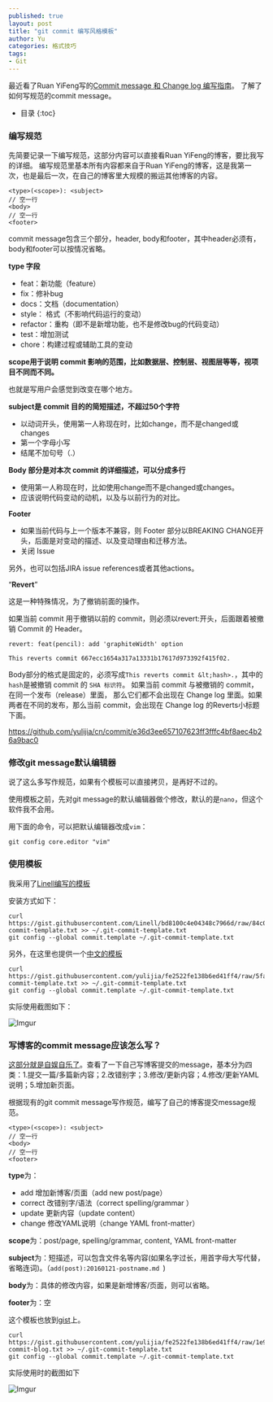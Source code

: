 ```yaml
---
published: true
layout: post
title: "git commit 编写风格模板"
author: Yu
categories: 格式技巧
tags:
- Git
---
```



最近看了Ruan YiFeng写的[Commit message 和 Change log 编写指南](http://www.ruanyifeng.com/blog/2016/01/commit_message_change_log.html)。
了解了如何写规范的commit message。

* 目录
{:toc}


### 编写规范

先简要记录一下编写规范，这部分内容可以直接看Ruan YiFeng的博客，要比我写的详细。
编写规范里基本所有内容都来自于Ruan YiFeng的博客，这是我第一次，也是最后一次，在自己的博客里大规模的搬运其他博客的内容。

~~~
<type>(<scope>): <subject>
// 空一行
<body>
// 空一行
<footer>
~~~

commit message包含三个部分，header, body和footer，其中header必须有，body和footer可以按情况省略。

**type 字段**

- feat：新功能（feature）
- fix：修补bug
- docs：文档（documentation）
- style： 格式（不影响代码运行的变动）
- refactor：重构（即不是新增功能，也不是修改bug的代码变动）
- test：增加测试
- chore：构建过程或辅助工具的变动

**scope用于说明 commit 影响的范围，比如数据层、控制层、视图层等等，视项目不同而不同。**

也就是写用户会感觉到改变在哪个地方。

**subject是 commit 目的的简短描述，不超过50个字符**

- 以动词开头，使用第一人称现在时，比如change，而不是changed或changes
- 第一个字母小写
- 结尾不加句号（.）

**Body 部分是对本次 commit 的详细描述，可以分成多行**

- 使用第一人称现在时，比如使用change而不是changed或changes。
- 应该说明代码变动的动机，以及与以前行为的对比。

**Footer**

- 如果当前代码与上一个版本不兼容，则 Footer 部分以BREAKING CHANGE开头，后面是对变动的描述、以及变动理由和迁移方法。
- 关闭 Issue

另外，也可以包括JIRA issue references或者其他actions。

<q>**Revert**</q>

这是一种特殊情况，为了撤销前面的操作。

如果当前 commit 用于撤销以前的 commit，则必须以revert:开头，后面跟着被撤销 Commit 的 Header。

~~~
revert: feat(pencil): add 'graphiteWidth' option

This reverts commit 667ecc1654a317a13331b17617d973392f415f02.
~~~

Body部分的格式是固定的，必须写成`This reverts commit &lt;hash>.`，其中的`hash`是被撤销 commit 的 `SHA 标识符`。
如果当前 commit 与被撤销的 commit，在同一个发布（release）里面，
那么它们都不会出现在 Change log 里面。如果两者在不同的发布，那么当前 commit，会出现在 Change log 的Reverts小标题下面。

https://github.com/yulijia/cn/commit/e36d3ee657107623ff3fffc4bf8aec4b26a9bac0

### 修改git message默认编辑器

说了这么多写作规范，如果有个模板可以直接拷贝，是再好不过的。

使用模板之前，先对git message的默认编辑器做个修改，默认的是`nano`，但这个软件我不会用。

用下面的命令，可以把默认编辑器改成`vim`：

~~~
git config core.editor "vim"
~~~

### 使用模板

我采用了[Linell编写的模板](https://gist.github.com/Linell/bd8100c4e04348c7966d)

安装方式如下：

~~~
curl https://gist.githubusercontent.com/Linell/bd8100c4e04348c7966d/raw/84c0ea6e0f0a1431d406be6b7bb6e136949090cd/.git-commit-template.txt >> ~/.git-commit-template.txt
git config --global commit.template ~/.git-commit-template.txt
~~~

另外，在这里也提供一个[中文的模板](https://gist.github.com/yulijia/fe2522fe138b6ed41ff4)

~~~
curl https://gist.githubusercontent.com/yulijia/fe2522fe138b6ed41ff4/raw/5fa0007d1863f70cf4631f2dc1513c8676cd4ab8/.git-commit-template.txt >> ~/.git-commit-template.txt
git config --global commit.template ~/.git-commit-template.txt
~~~

实际使用截图如下：

![Imgur](http://i.imgur.com/LMDCXdN.png)



### 写博客的commit message应该怎么写？

<u>这部分就是自娱自乐了</u>。查看了一下自己写博客提交的message，基本分为四类：1.提交一篇/多篇新内容；2.改错别字；3.修改/更新内容；4.修改/更新YAML说明；5.增加新页面。

根据现有的git commit message写作规范，编写了自己的博客提交message规范。

~~~
<type>(<scope>): <subject>
// 空一行
<body>
// 空一行
<footer>
~~~

**type**为：

- add 增加新博客/页面（add new post/page）
- correct 改错别字/语法（correct spelling/grammar ）
- update 更新内容（update content）
- change 修改YAML说明（change YAML front-matter）

**scope**为：post/page, spelling/grammar, content, YAML front-matter

**subject**为：短描述，可以包含文件名等内容(如果名字过长，用首字母大写代替，省略连词)。（`add(post):20160121-postname.md `)

**body**为：具体的修改内容，如果是新增博客/页面，则可以省略。

**footer**为：空

这个模板也放到[gist](https://gist.github.com/yulijia/fe2522fe138b6ed41ff4#file-git-commit-blog-txt)上。

~~~
curl https://gist.githubusercontent.com/yulijia/fe2522fe138b6ed41ff4/raw/1e90ec272180dba299f5ad861e72dfab876c0c5b/.git-commit-blog.txt >> ~/.git-commit-template.txt
git config --global commit.template ~/.git-commit-template.txt
~~~

实际使用时的截图如下

![Imgur](http://i.imgur.com/rVEhe7Z.png)
